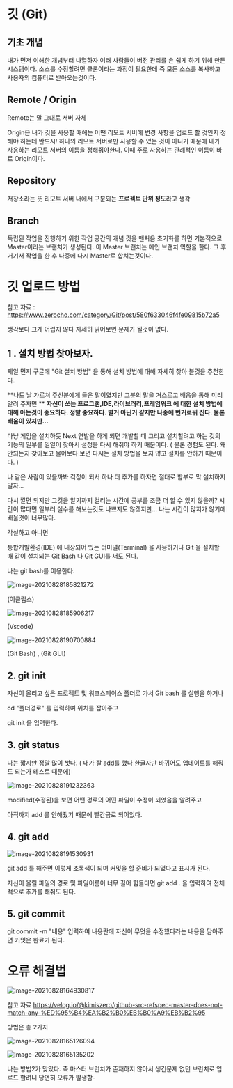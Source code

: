 # 깃 (Git)



## 기초 개념

내가 먼저 이해한 개념부터 나열하자 여러 사람들이 버전 관리를 손 쉽게 하기 위해 만든 시스템이다. 
소스를 수정할려면 클론이라는 과정이 필요한데 즉 모든 소스를 복사하고 
사용자의 컴퓨터로 받아오는것이다.



## Remote / Origin

Remote는 말 그대로 서버 자체 

Origin은 내가 깃을 사용할 때에는 어떤 리모트 서버에 변경 사항을 업로드 할 것인지 정해야 하는데 
반드시! 하나의 리모트 서버로만 사용할 수 있는 것이 아니기 때문에 내가 사용하는 리모트 서버의 이름을
정해줘야한다. 이때 주로 사용하는 관례적인 이름이 바로 Origin이다.

## Repository

저장소라는 뜻 리모트 서버 내에서 구분되는 **프로젝트 단위 정도**라고 생각

## Branch

독립된 작업을 진행하기 위한 작업 공간의 개념
깃을 맨처음 초기화를 하면 기본적으로 Master이라는 브랜치가 생성된다.
이 Master 브랜치는 메인 브랜치 역할을 한다.
그 후 거기서 작업을 한 후 나중에 다시 Master로 합치는것이다.

# **깃 업로드 방법**

참고 자료 : https://www.zerocho.com/category/Git/post/580f633046f4fe09815b72a5

생각보다 크게 어렵지 않다 자세히 읽어보면 문제가 될것이 없다.

## 1 . 설치 방법 찾아보자.

제일 먼저 구글에 "Git 설치 방법" 을 통해 설치 방법에 대해 자세히 찾아 볼것을 추천한다. 

**나도 날 가르쳐 주신분에게 들은 말이였지만 그분의 말을 거스르고 배움을 통해 미리 알려 주자면 **
**자신이 쓰는 프로그램,IDE,라이브러리,프레임워크 에 대한 설치 방법에 대해 아는것이 중요하다. 정말 중요하다. 별거 아닌거 같지만 나중에 번거로워 진다. 물론 배움이 있지만...** 

마냥 게임을 설치하듯 Next 연발을 하게 되면 개발할 때 그리고 설치할려고 하는 것의 기능의 일부를 일일이 찾아서 설정을 다시 해줘야 하기 때문이다. ( 물론 경험도 된다. 왜 안되는지 찾아보고 물어보다 보면 다시는 설치 방법을 보지 않고 설치를 안하기 때문이다. )

나 같은 사람이 있을까봐 걱정이 되서 하나 더 추가를 하자면 절대로 함부로 막 설치하지말자...  

다시 깔면 되지만 그것을 알기까지 걸리는 시간에 공부를 조금 더 할 수 있지 않을까? 시간이 많다면 일부러 실수를 해보는것도 나쁘지도 않겠지만... 나는 시간이 많지가 않기에 배울것이 너무많다.

각설하고 아니면 

통합개발환경(IDE) 에 내장되어 있는 터미널(Terminal) 을 사용하거나 Git 을 설치할 때 같이 설치되는 Git Bash 나 Git GUI를 써도 된다.

나는 git bash를 이용한다.

![image-20210828185821272](https://user-images.githubusercontent.com/81904356/131215021-91eb5a0b-4e23-4975-b0eb-ba65aeef6651.png)


(이클립스)

![image-20210828185906217](https://user-images.githubusercontent.com/81904356/131215032-270f9953-f38d-4837-b087-a798d7a04dbf.png)


(Vscode)

![image-20210828190700884](https://user-images.githubusercontent.com/81904356/131215035-194dcc46-791a-443a-83c8-28c2816cc6f8.png)


(Git Bash) , (Git GUI)



## 2.  git init

자신이 올리고 싶은 프로젝트 및 워크스페이스 폴더로 가서 Git bash 를 실행을 하거나 

cd "폴더경로" 를 입력하여 위치를 잡아주고

git init 을 입력한다.

## 3. git status

나는 짧지만 정말 많이 썻다. ( 내가 잘 add를 했나 한글자만 바뀌어도 업데이트를 해줘도 되는가 테스트 때문에)

![image-20210828191232363](https://user-images.githubusercontent.com/81904356/131215043-19011ccb-a60c-408a-8cfe-14472987e25a.png)

modified(수정된)을 보면 어떤 경로의 어떤 파일이 수정이 되었음을 알려주고 

아직까지 add 를 안해줬기 때문에 빨간긁로 되어있다.

## 4. git add

![image-20210828191530931](https://user-images.githubusercontent.com/81904356/131215045-5fe02057-aa79-4ba9-aaa4-0ed4c02bd6b5.png)

git add 를 해주면 이렇게 초록색이 되며 커밋을 할 준비가 되었다고 표시가 된다.

자신이 올릴 파일의 경로 및 파일이름이 너무 길어 힘들다면 git add  . 을 입력하여 전체적으로 추가를 해줘도 된다.

## 5. git commit

git commit -m "내용"
입력하여 내용란에 자신이 무엇을 수정했다라는 내용을 담아주면 커밋은 완료가 된다.

# 오류 해결법



![image-20210828164930817](https://user-images.githubusercontent.com/81904356/131211420-05bc7250-2727-42ea-a13d-8b0d497a6a9e.png)

참고 자료
https://velog.io/@kimiszero/github-src-refspec-master-does-not-match-any-%ED%95%B4%EA%B2%B0%EB%B0%A9%EB%B2%95

방법은 총 2가지

![image-20210828165126094](https://user-images.githubusercontent.com/81904356/131211435-63dff700-6ba9-4f97-8fe4-49ee2efc6308.png)

![image-20210828165135202](https://user-images.githubusercontent.com/81904356/131211436-71346d38-5403-41aa-b811-4e8397332fe6.png)

나는 방법2가 맞았다.  즉 마스터 브런치가 존재하지 않아서 생긴문제 
없던 브런치로 업로드 할려니 당연히 오류가 발생함-



